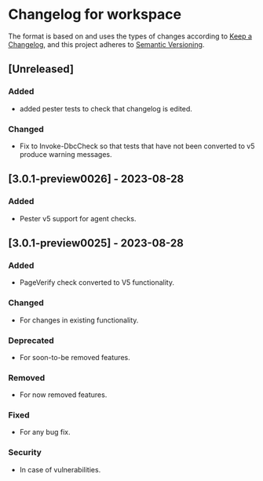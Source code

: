 # Changelog for workspace

The format is based on and uses the types of changes according to [Keep a Changelog](https://keepachangelog.com/en/1.0.0/),
and this project adheres to [Semantic Versioning](https://semver.org/spec/v2.0.0.html).

## [Unreleased]

### Added
 
- added pester tests to check that changelog is edited.

### Changed

- Fix to Invoke-DbcCheck so that tests that have not been converted to v5 produce warning messages.

## [3.0.1-preview0026] - 2023-08-28

### Added

- Pester v5 support for agent checks.


## [3.0.1-preview0025] - 2023-08-28

### Added

- PageVerify check converted to V5 functionality.

### Changed

- For changes in existing functionality.

### Deprecated

- For soon-to-be removed features.

### Removed

- For now removed features.

### Fixed

- For any bug fix.

### Security

- In case of vulnerabilities.

